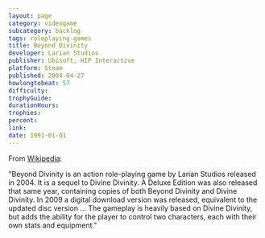 ```yaml
---
layout: page
category: videogame
subcategory: backlog
tags: roleplaying-games
title: Beyond Divinity
developer: Larian Studios
publisher: Ubisoft, HIP Interactive
platform: Steam
published: 2004-04-27
howlongtobeat: 57
difficulty:
trophyGuide:
durationHours:
trophies:
percent:
link:
date: 1991-01-01
---
```


From [Wikipedia](https://en.wikipedia.org/wiki/Beyond_Divinity):

"Beyond Divinity is an action role-playing game by Larian Studios released in 2004. It is a sequel to Divine Divinity. A Deluxe Edition was also released that same year, containing copies of both Beyond Divinity and Divine Divinity. In 2009 a digital download version was released, equivalent to the updated disc version ... The gameplay is heavily based on Divine Divinity, but adds the ability for the player to control two characters, each with their own stats and equipment."

